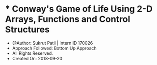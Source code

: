 # * Conway's Game of Life Using 2-D Arrays, Functions and Control Structures
 * @Author: Sukrut Patil | Intern ID 170026
 * Approach Followed: Bottom Up Approach
 * All Rights Reserved.
 * Created On: 2018-09-20
